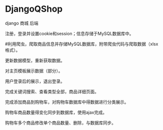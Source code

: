 # DjangoQShop
django 商城 后端

注册，登录并设置cookie和session；信息存储于MySQL数据库中。

#利用爬虫，爬取商品信息并存储MySQL数据库，附带爬虫代码与爬取数据（xlsx格式）。

更新数据模型，重新获取数据。

对主页模板展示数据（部分）。

用户登录后的展示，退出登录。

完成关键词搜索、查看类型全部，商品详细页面。

完成添加商品到购物车，对购物车数据库中得数据进行分类展示。

购物车商品数量得变化同步到数据库，使用ajax完成。

购物车多个商品修改单个商品数量、删除，与数据库同步。